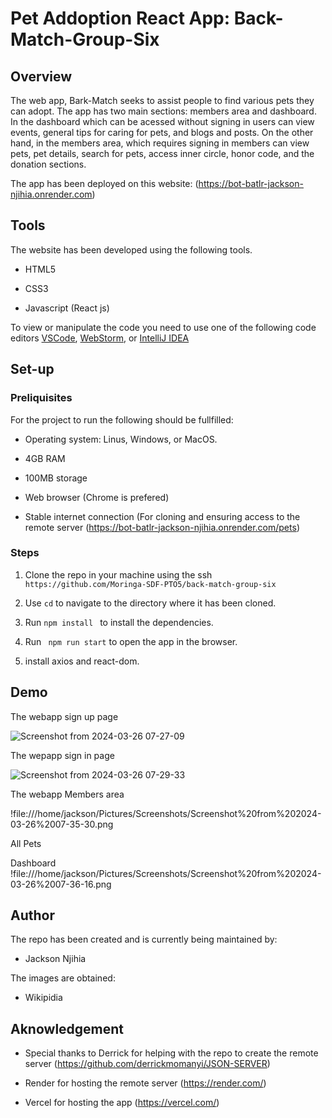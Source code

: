 # Pet Addoption React App: Back-Match-Group-Six



## Overview

The web app, Bark-Match seeks to assist people to find various pets they can adopt. The app has two main sections: members area and dashboard. In the dashboard which can be acessed without signing in users can view events, general tips for caring for pets, and blogs and posts. On the other hand, in the members area, which requires signing in members can view pets, pet details, search for pets, access inner circle, honor code, and the donation sections. 

The app has been deployed on this website: (https://bot-batlr-jackson-njihia.onrender.com)

## Tools
The website has been developed using the following tools.

* HTML5
  
* CSS3
  
* Javascript (React js)
  
To view or manipulate the code you need to use one of the following code editors [VSCode](https://www.hostinger.com/tutorials/best-code-editors#1_Visual_Studio_Code), [WebStorm](https://www.jetbrains.com/webstorm/), or [IntelliJ IDEA](https://www.jetbrains.com/idea/)

## Set-up

### Preliquisites

For the project to run the following should be fullfilled:

* Operating system: Linus, Windows, or MacOS.
  
* 4GB RAM
  
* 100MB storage
  
* Web browser (Chrome is prefered)
  
* Stable internet connection (For cloning and ensuring access to the remote server (https://bot-batlr-jackson-njihia.onrender.com/pets)

### Steps

1. Clone the repo in your machine using the ssh ```https://github.com/Moringa-SDF-PTO5/back-match-group-six```

2. Use ```cd``` to navigate to the directory where it has been cloned.

3. Run ```npm install ``` to install the dependencies.
   
4.  Run ``` npm run start``` to open the app in the browser.

5.  install axios and react-dom.

## Demo


The webapp sign up page

![Screenshot from 2024-03-26 07-27-09](https://github.com/Moringa-SDF-PTO5/back-match-group-six/assets/152980044/60450518-58f4-4176-8d3a-d2778a9743b7)


The wepapp sign in page


![Screenshot from 2024-03-26 07-29-33](https://github.com/Moringa-SDF-PTO5/back-match-group-six/assets/152980044/0ab0acfc-08c6-47ed-9b76-9c2277d64681)


The webapp Members area

!file:///home/jackson/Pictures/Screenshots/Screenshot%20from%202024-03-26%2007-35-30.png



All Pets

Dashboard 
!file:///home/jackson/Pictures/Screenshots/Screenshot%20from%202024-03-26%2007-36-16.png



## Author
The repo has been created and is currently being maintained by:

- Jackson Njihia

The images are obtained:

- Wikipidia

## Aknowledgement
*  Special thanks to Derrick for helping with the repo to create the remote server (https://github.com/derrickmomanyi/JSON-SERVER)
  
*  Render for hosting the remote server (https://render.com/)
  
*  Vercel for hosting the app (https://vercel.com/)
  

